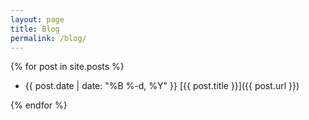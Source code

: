 ```yaml
---
layout: page
title: Blog
permalink: /blog/
---
```


{% for post in site.posts %}

- {{ post.date | date: "%B %-d, %Y" }} [{{ post.title }}]({{ post.url }})

{% endfor %}
